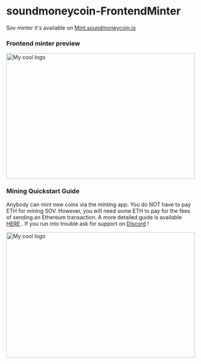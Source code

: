 # soundmoneycoin-FrontendMinter
Sov minter it's available on <a href="https://mint.soundmoneycoin.io/">Mint.soundmoneycoin.io</a>

### Frontend minter preview

<img src="https://i.imgur.com/HiOn5Sm.png" alt="My cool logo" width="500" height="333"/>

### Mining Quickstart Guide 
Anybody can mint new coins via the minting app. You do NOT have to pay ETH for mining SOV. However, you will need some ETH to pay for the fees of sending an Ethereum transaction. A more detailed guide is available <a href="https://medium.com/@soundmoneycoin/how-to-mine-sov-coin-from-your-browser-35d73eec3d87">HERE</a> . If you run into trouble ask for support on  <a href="https://discordapp.com/invite/up77nXY">Discord</a> !

<img src="https://i.imgur.com/wWOwU6E.jpg" alt="My cool logo" width="500" height="333"/>




